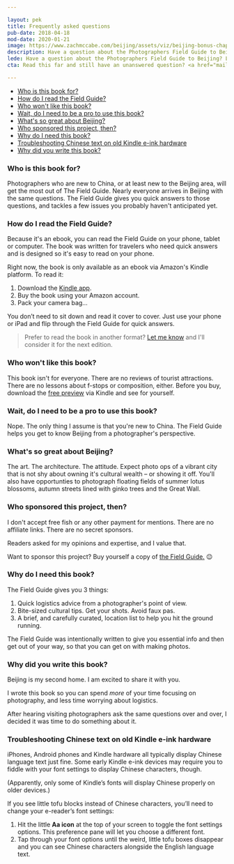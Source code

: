 ```yaml
---

layout: pek
title: Frequently asked questions
pub-date: 2018-04-18
mod-date: 2020-01-21
image: https://www.zachmccabe.com/beijing/assets/viz/beijing-bonus-chapter-250.png
description: Have a question about the Photographers Field Guide to Beijing? Let’s get you an answer!
lede: Have a question about the Photographers Field Guide to Beijing? Let’s get you an answer!
cta: Read this far and still have an unanswered question? <a href="mailto:hello@zachmccabe.com">Email me</a> and I'll help ya out.

---
```




* [Who is this book for?](https://www.zachmccabe.com/beijing/faq.html#who-is-this-book-for)
* [How do I read the Field Guide?](https://www.zachmccabe.com/beijing/faq.html#how-do-i-read-the-field-guide)
* [Who won't like this book?](https://www.zachmccabe.com/beijing/faq.html#who-wont-like-this-book)
* [Wait, do I need to be a pro to use this book?](https://www.zachmccabe.com/beijing/faq.html#wait-do-i-need-to-be-a-pro-to-use-this-book)
* [What's so great about Beijing?](https://www.zachmccabe.com/beijing/faq.html#whats-so-great-about-beijing)
* [Who sponsored this project, then?](https://www.zachmccabe.com/beijing/faq.html#who-sponsored-this-project-then)
* [Why do I need this book?](https://www.zachmccabe.com/beijing/faq.html#why-do-i-need-this-book)
* [Troubleshooting Chinese text on old Kindle e-ink hardware](https://www.zachmccabe.com/beijing/faq.html#troubleshooting-chinese-text-on-old-kindle-e-ink-hardware)
* [Why did you write this book?](https://www.zachmccabe.com/beijing/faq.html#why-did-you-write-this-book)


### Who is this book for?

Photographers who are new to China, or at least new to the Beijing area, will get the most out of The Field Guide. Nearly everyone arrives in Beijing with the same questions. The Field Guide gives you quick answers to those questions, and tackles a few issues you probably haven't anticipated yet.


### How do I read the Field Guide?

Because it's an ebook, you can read the Field Guide on your phone, tablet or computer. The book was written for travelers who need quick answers and is designed so it's easy to read on your phone. 

Right now, the book is only available as an ebook via Amazon's Kindle platform. To read it:

1. Download the [Kindle app](https://www.amazon.com/kindle-dbs/fd/kcp).
2. Buy the book using your Amazon account.
3. Pack your camera bag…

You don’t need to sit down and read it cover to cover. Just use your phone or iPad and flip through the Field Guide for quick answers.

> Prefer to read the book in another format? [Let me know](mailto:hello@zachmccabe.com) and I'll consider it for the next edition.



### Who won't like this book?

This book isn't for everyone. There are no reviews of tourist attractions. There are no lessons about f-stops or composition, either. Before you buy, download the [free preview](https://www.amazon.com/Photographers-Field-Guide-Beijing-McCabe-ebook/dp/B072FVKP45/) via Kindle and see for yourself.


### Wait, do I need to be a pro to use this book?

Nope. The only thing I assume is that you're new to China. The Field Guide helps you get to know Beijing from a photographer's perspective.


### What's so great about Beijing?

The art. The architecture. The attitude. Expect photo ops of a vibrant city that is not shy about owning it's cultural wealth – or showing it off. You'll also have opportunties to photograph floating fields of summer lotus blossoms, autumn streets lined with ginko trees and the Great Wall.


### Who sponsored this project, then?

I don't accept free fish or any other payment for mentions. There are no affiliate links. There are no secret sponsors.

Readers asked for my opinions and expertise, and I value that.

Want to sponsor this project? Buy yourself a copy of [the Field Guide.](https://www.amazon.com/Photographers-Field-Guide-Beijing-McCabe-ebook/dp/B072FVKP45/) 😉


### Why do I need this book?

The Field Guide gives you 3 things:

1. Quick logistics advice from a photographer's point of view.
2. Bite-sized cultural tips. Get your shots. Avoid faux pas.
3. A brief, and carefully curated, location list to help you hit the ground running.

The Field Guide was intentionally written to give you essential info and then get out of your way, so that you can get on with making photos.


### Why did you write this book?

Beijing is my second home. I am excited to share it with you.

I wrote this book so you can spend _more_ of your time focusing on photography, and less time worrying about logistics.

After hearing visiting photographers ask the same questions over and over, I decided it was time to do something about it.


### Troubleshooting Chinese text on old Kindle e-ink hardware

iPhones, Android phones and Kindle hardware all typically display Chinese language text just fine. Some early Kindle e-ink devices may require you to fiddle with your font settings to display Chinese characters, though.

(Apparently, only some of Kindle’s fonts will display Chinese properly on older devices.)

If you see little tofu blocks instead of Chinese characters, you’ll need to change your e-reader’s font settings:

 1. Hit the little **Aa icon** at the top of your screen to toggle the font settings options. This preference pane will let you choose a different font.
 2. Tap through your font options until the weird, little tofu boxes disappear and you can see Chinese characters alongside the English language text.

